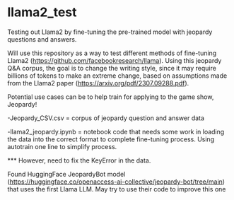 # llama2_test

Testing out Llama2 by fine-tuning the pre-trained model with jeopardy questions and answers.

Will use this repository as a way to test different methods of fine-tuning Llama2 (https://github.com/facebookresearch/llama). Using this jeopardy Q&A corpus, the goal is to change the writing style, since it may require billions of tokens to make an extreme change, based on assumptions made from the Llama2 paper (https://arxiv.org/pdf/2307.09288.pdf).

Potential use cases can be to help train for applying to the game show, Jeopardy!


-Jeopardy_CSV.csv = corpus of jeopardy question and answer data


-llama2_jeopardy.ipynb = notebook code that needs some work in loading the data into the correct format to complete fine-tuning process. Using autotrain one line to simplify process. 

*** However, need to fix the KeyError in the data.

Found HuggingFace JeopardyBot model (https://huggingface.co/openaccess-ai-collective/jeopardy-bot/tree/main) that uses the first Llama LLM. May try to use their code to improve this one